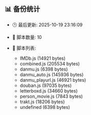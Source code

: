 ## 📊 备份统计

- 🕒 最后更新: 2025-10-19 23:16:09
- 📁 脚本数量: 10
- 📄 脚本列表:

  - IMDb.js (14921 bytes)
  - combined.js (205534 bytes)
  - danmu.js (6398 bytes)
  - danmu_auto.js (145936 bytes)
  - danmu_playurl.js (46921 bytes)
  - douban.js (97035 bytes)
  - letterboxd.js (34660 bytes)
  - person_movie.js (7843 bytes)
  - trakt.js (18206 bytes)
  - undefined (6398 bytes)
